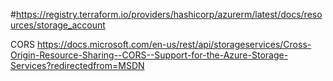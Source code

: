 #https://registry.terraform.io/providers/hashicorp/azurerm/latest/docs/resources/storage_account


 CORS
 https://docs.microsoft.com/en-us/rest/api/storageservices/Cross-Origin-Resource-Sharing--CORS--Support-for-the-Azure-Storage-Services?redirectedfrom=MSDN
 
